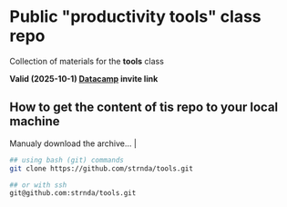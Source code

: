 # Public "productivity tools" class repo  

Collection of materials for the **tools** class

**Valid (2025-10-1)
[Datacamp](https://www.datacamp.com/groups/shared_links/015a2cd543ee041a76271b79bb5fabcffdd2218af701771165671a3ba4df0696)
invite link**

## How to get the content of tis repo to your local machine

Manualy download the archive… |

``` bash
## using bash (git) commands
git clone https://github.com/strnda/tools.git

## or with ssh
git@github.com:strnda/tools.git
```

